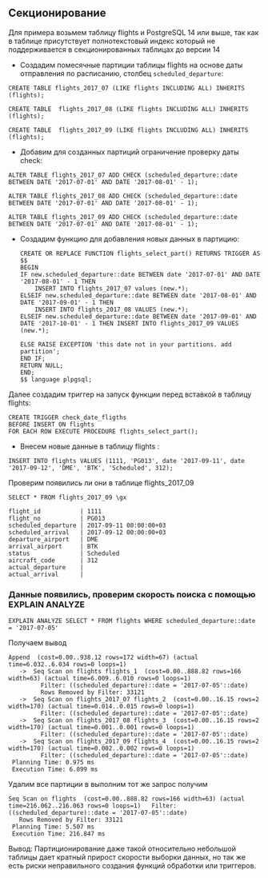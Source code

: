 ##  Секционирование
Для примера возьмем таблицу flights и PostgreSQL 14 или выше, так как в таблице присутствует полнотекстовый индекс
который не поддерживается в секционированных таблицах до версии 14

* Создадим помесячные партиции таблицы flights на основе даты отправления по расписанию, столбец `scheduled_departure`:

```
CREATE TABLE flights_2017_07 (LIKE flights INCLUDING ALL) INHERITS (flights);

CREATE TABLE  flights_2017_08 (LIKE flights INCLUDING ALL) INHERITS (flights);

CREATE TABLE  flights_2017_09 (LIKE flights INCLUDING ALL) INHERITS (flights);

```
* Добавим для созданных партиций ограничение проверку даты check:

```
ALTER TABLE flights_2017_07 ADD CHECK (scheduled_departure::date BETWEEN DATE '2017-07-01' AND DATE '2017-08-01' - 1);

ALTER TABLE flights_2017_08 ADD CHECK (scheduled_departure::date BETWEEN DATE '2017-07-01' AND DATE '2017-08-01' - 1);

ALTER TABLE flights_2017_09 ADD CHECK (scheduled_departure::date BETWEEN DATE '2017-07-01' AND DATE '2017-08-01' - 1);

```

* Создадим функцию для добавления новых данных в партицию:
  
  ```
  CREATE OR REPLACE FUNCTION flights_select_part() RETURNS TRIGGER AS $$
  BEGIN
  IF new.scheduled_departure::date BETWEEN date '2017-07-01' AND DATE '2017-08-01' - 1 THEN
      INSERT INTO flights_2017_07 values (new.*);
  ELSEIF new.scheduled_departure::date BETWEEN date '2017-08-01' AND DATE '2017-09-01' - 1 THEN
      INSERT INTO flights_2017_08 VALUES (new.*);
  ELSEIF new.scheduled_departure::date BETWEEN date '2017-09-01' AND DATE '2017-10-01' - 1 THEN INSERT INTO flights_2017_09 VALUES (new.*);
  
  ELSE RAISE EXCEPTION 'this date not in your partitions. add partition';
  END IF;
  RETURN NULL;
  END;
  $$ language plpgsql;
  
  ```
  
 Далее создадим триггер на запуск функции перед вставкой в таблицу flights:

 ```
 CREATE TRIGGER check_date_fligths
 BEFORE INSERT ON flights
 FOR EACH ROW EXECUTE PROCEDURE flights_select_part();

 ```
* Внесем новые данные в таблицу flights :

`INSERT INTO flights VALUES (1111, 'PG013', date '2017-09-11', date '2017-09-12', 'DME', 'BTK', 'Scheduled', 312);`

Проверим появились ли они в таблице flights_2017_09

`SELECT * FROM flights_2017_09 \gx`

```
flight_id           | 1111
flight_no           | PG013
scheduled_departure | 2017-09-11 00:00:00+03
scheduled_arrival   | 2017-09-12 00:00:00+03
departure_airport   | DME
arrival_airport     | BTK
status              | Scheduled
aircraft_code       | 312
actual_departure    |
actual_arrival      |

```

### Данные появились, проверим скорость поиска с помощью EXPLAIN ANALYZE

`EXPLAIN ANALYZE SELECT * FROM flights WHERE scheduled_departure::date = '2017-07-05'`

Получаем вывод

```
Append  (cost=0.00..938.12 rows=172 width=67) (actual time=6.032..6.034 rows=0 loops=1)
   ->  Seq Scan on flights flights_1  (cost=0.00..888.82 rows=166 width=63) (actual time=6.009..6.010 rows=0 loops=1)
         Filter: ((scheduled_departure)::date = '2017-07-05'::date)
         Rows Removed by Filter: 33121
   ->  Seq Scan on flights_2017_07 flights_2  (cost=0.00..16.15 rows=2 width=170) (actual time=0.014..0.015 rows=0 loops=1)
         Filter: ((scheduled_departure)::date = '2017-07-05'::date)
   ->  Seq Scan on flights_2017_08 flights_3  (cost=0.00..16.15 rows=2 width=170) (actual time=0.001..0.001 rows=0 loops=1)
         Filter: ((scheduled_departure)::date = '2017-07-05'::date)
   ->  Seq Scan on flights_2017_09 flights_4  (cost=0.00..16.15 rows=2 width=170) (actual time=0.002..0.002 rows=0 loops=1)
         Filter: ((scheduled_departure)::date = '2017-07-05'::date)
 Planning Time: 0.975 ms
 Execution Time: 6.099 ms

```

Удалим все партиции в выполним тот же запрос получим


```
Seq Scan on flights  (cost=0.00..888.82 rows=166 width=63) (actual time=216.062..216.063 rows=0 loops=1)   Filter: ((scheduled_departure)::date = '2017-07-05'::date)
   Rows Removed by Filter: 33121
 Planning Time: 5.507 ms
 Execution Time: 216.847 ms
```

Вывод:
Партиционирование даже такой относительно небольшой таблицы дает кратный прирост скорости выборки данных, но так же есть риски неправильного создания функций обработки или триггеров.

